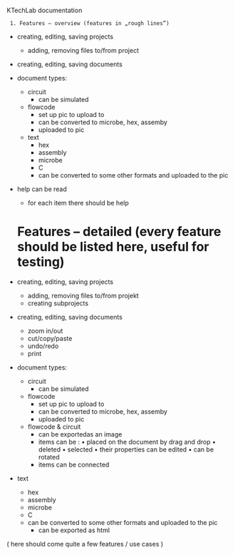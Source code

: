 KTechLab documentation

     1. Features – overview (features in „rough lines”)

-   creating, editing, saving projects
    - adding, removing files to/from project
-   creating, editing, saving documents
-   document types:
    - circuit
        -   can be simulated
    - flowcode
        -   set up pic to upload to
        -   can be converted to microbe, hex, assemby
        - uploaded to pic
    - text
        - hex
        - assembly
        - microbe
        - C
        - can be converted to some other formats and uploaded to the pic
-   help can be read
    - for each item there should be help


    # Features – detailed (every feature should be listed here, useful for testing)


-   creating, editing, saving projects
    - adding, removing files to/from projekt
    - creating subprojects
-   creating, editing, saving documents
    - zoom in/out
    - cut/copy/paste
    - undo/redo
    - print
-   document types:
    - circuit
        -    can be simulated
    - flowcode
        -    set up pic to upload to
        -    can be converted to microbe, hex, assemby
        - uploaded to pic
    - flowcode & circuit
        - can be exportedas an image
        - items can be :
            •    placed on the document by drag and drop
            •    deleted
            •    selected
            •    their properties can be edited
            •    can be rotated
        - items can be connected
   -   text
       - hex
       - assembly
       - microbe
       - C
       - can be converted to some other formats and uploaded to the pic
           - can be exported as html

( here should come quite a few features / use cases )
